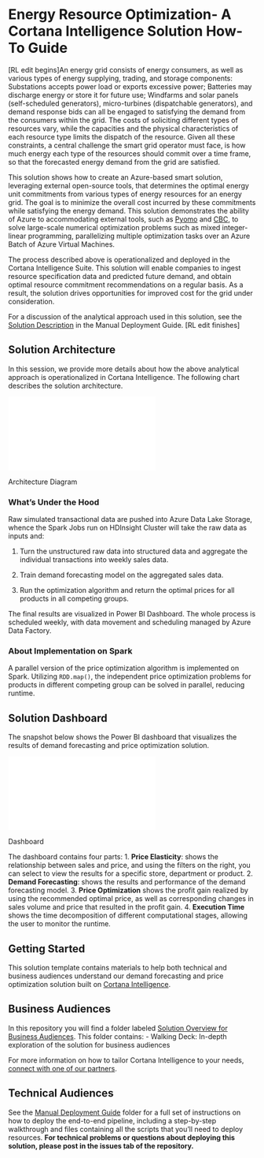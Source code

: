 Energy Resource Optimization- A Cortana Intelligence Solution How-To Guide
==========================================================================

[RL edit begins]An energy grid consists of energy consumers, as well as various
types of energy supplying, trading, and storage components: Substations accepts
power load or exports excessive power; Batteries may discharge energy or store
it for future use; Windfarms and solar panels (self-scheduled generators),
micro-turbines (dispatchable generators), and demand response bids can all be
engaged to satisfying the demand from the consumers within the grid. The costs
of soliciting different types of resources vary, while the capacities and the
physical characteristics of each resource type limits the dispatch of the
resource. Given all these constraints, a central challenge the smart grid
operator must face, is how much energy each type of the resources should commit
over a time frame, so that the forecasted energy demand from the grid are
satisfied.

This solution shows how to create an Azure-based smart solution, leveraging
external open-source tools, that determines the optimal energy unit commitments
from various types of energy resources for an energy grid. The goal is to
minimize the overall cost incurred by these commitments while satisfying the
energy demand. This solution demonstrates the ability of Azure to accommodating
external tools, such as [Pyomo](http://www.pyomo.org/) and
[CBC](https://projects.coin-or.org/Cbc), to solve large-scale numerical
optimization problems such as mixed integer-linear programming, parallelizing
multiple optimization tasks over an Azure Batch of Azure Virtual Machines.

The process described above is operationalized and deployed in the Cortana
Intelligence Suite. This solution will enable companies to ingest resource
specification data and predicted future demand, and obtain optimal resource
commitment recommendations on a regular basis. As a result, the solution drives
opportunities for improved cost for the grid under consideration.

For a discussion of the analytical approach used in this solution, see the
[Solution
Description](https://github.com/Azure/cortana-intelligence-price-optimization/blob/master/Manual%20Deployment%20Guide/Solution%20Description.md)
in the Manual Deployment Guide. [RL edit finishes]

Solution Architecture
---------------------

In this session, we provide more details about how the above analytical approach
is operationalized in Cortana Intelligence. The following chart describes the
solution architecture.

![Architecture Diagram](media/970e8fbaf0bd60afc9a65338b8cc20cd.shtml)

Architecture Diagram

### What’s Under the Hood

Raw simulated transactional data are pushed into Azure Data Lake Storage, whence
the Spark Jobs run on HDInsight Cluster will take the raw data as inputs and:

1.  Turn the unstructured raw data into structured data and aggregate the
    individual transactions into weekly sales data.

2.  Train demand forecasting model on the aggregated sales data.

3.  Run the optimization algorithm and return the optimal prices for all
    products in all competing groups.

The final results are visualized in Power BI Dashboard. The whole process is
scheduled weekly, with data movement and scheduling managed by Azure Data
Factory.

### About Implementation on Spark

A parallel version of the price optimization algorithm is implemented on Spark.
Utilizing `RDD.map()`, the independent price optimization problems for products
in different competing group can be solved in parallel, reducing runtime.

Solution Dashboard
------------------

The snapshot below shows the Power BI dashboard that visualizes the results of
demand forecasting and price optimization solution.

![Dashboard](media/39ecdcf9b2e18f48111182bd4298498d.shtml)

Dashboard

The dashboard contains four parts: 1. **Price Elasticity**: shows the
relationship between sales and price, and using the filters on the right, you
can select to view the results for a specific store, department or product. 2.
**Demand Forecasting**: shows the results and performance of the demand
forecasting model. 3. **Price Optimization** shows the profit gain realized by
using the recommended optimal price, as well as corresponding changes in sales
volume and price that resulted in the profit gain. 4. **Execution Time** shows
the time decomposition of different computational stages, allowing the user to
monitor the runtime.

Getting Started
---------------

This solution template contains materials to help both technical and business
audiences understand our demand forecasting and price optimization solution
built on [Cortana
Intelligence](https://www.microsoft.com/en-us/server-cloud/cortana-intelligence-suite/Overview.aspx).

Business Audiences
------------------

In this repository you will find a folder labeled [Solution Overview for
Business
Audiences](https://github.com/Azure/cortana-intelligence-price-optimization/tree/master/Solution%20Overview%20for%20Business%20Audiences).
This folder contains: - Walking Deck: In-depth exploration of the solution for
business audiences

For more information on how to tailor Cortana Intelligence to your needs,
[connect with one of our partners](http://aka.ms/CISFindPartner).

Technical Audiences
-------------------

See the [Manual Deployment
Guide](https://github.com/Azure/cortana-intelligence-price-optimization/blob/master/Manual%20Deployment%20Guide)
folder for a full set of instructions on how to deploy the end-to-end pipeline,
including a step-by-step walkthrough and files containing all the scripts that
you’ll need to deploy resources. **For technical problems or questions about
deploying this solution, please post in the issues tab of the repository.**
